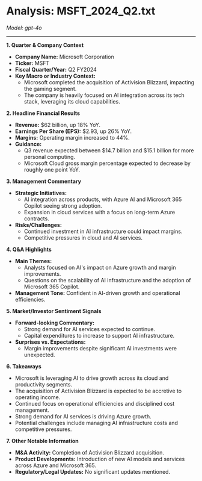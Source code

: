 # Analysis: MSFT_2024_Q2.txt

*Model: gpt-4o*

---

**1. Quarter & Company Context**
- **Company Name:** Microsoft Corporation
- **Ticker:** MSFT
- **Fiscal Quarter/Year:** Q2 FY2024
- **Key Macro or Industry Context:**
  - Microsoft completed the acquisition of Activision Blizzard, impacting the gaming segment.
  - The company is heavily focused on AI integration across its tech stack, leveraging its cloud capabilities.

**2. Headline Financial Results**
- **Revenue:** $62 billion, up 18% YoY.
- **Earnings Per Share (EPS):** $2.93, up 26% YoY.
- **Margins:** Operating margin increased to 44%.
- **Guidance:**
  - Q3 revenue expected between $14.7 billion and $15.1 billion for more personal computing.
  - Microsoft Cloud gross margin percentage expected to decrease by roughly one point YoY.

**3. Management Commentary**
- **Strategic Initiatives:**
  - AI integration across products, with Azure AI and Microsoft 365 Copilot seeing strong adoption.
  - Expansion in cloud services with a focus on long-term Azure contracts.
- **Risks/Challenges:**
  - Continued investment in AI infrastructure could impact margins.
  - Competitive pressures in cloud and AI services.

**4. Q&A Highlights**
- **Main Themes:**
  - Analysts focused on AI's impact on Azure growth and margin improvements.
  - Questions on the scalability of AI infrastructure and the adoption of Microsoft 365 Copilot.
- **Management Tone:** Confident in AI-driven growth and operational efficiencies.

**5. Market/Investor Sentiment Signals**
- **Forward-looking Commentary:**
  - Strong demand for AI services expected to continue.
  - Capital expenditures to increase to support AI infrastructure.
- **Surprises vs. Expectations:**
  - Margin improvements despite significant AI investments were unexpected.

**6. Takeaways**
- Microsoft is leveraging AI to drive growth across its cloud and productivity segments.
- The acquisition of Activision Blizzard is expected to be accretive to operating income.
- Continued focus on operational efficiencies and disciplined cost management.
- Strong demand for AI services is driving Azure growth.
- Potential challenges include managing AI infrastructure costs and competitive pressures.

**7. Other Notable Information**
- **M&A Activity:** Completion of Activision Blizzard acquisition.
- **Product Developments:** Introduction of new AI models and services across Azure and Microsoft 365.
- **Regulatory/Legal Updates:** No significant updates mentioned.